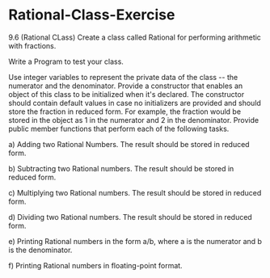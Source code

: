 # Rational-Class-Exercise

9.6 (Rational CLass) Create a class called Rational for performing arithmetic with fractions.

Write a Program to test your class.

Use integer variables to represent the private data of the class -- the numerator and the denominator.
Provide a constructor that enables an object of this class to be initialized when it's declared.
The constructor should contain default values in case no initializers are provided and should
store the fraction in reduced form. For example, the fraction would be stored in the object as 1 in
the numerator and 2 in the denominator. Provide public member functions that perform each of the
following tasks.

a) Adding two Rational Numbers. The result should be stored in reduced form.

b) Subtracting two Rational numbers. The result should be stored in reduced form.

c) Multiplying two Rational numbers. The result should be stored in reduced form.

d) Dividing two Rational numbers. The result should be stored in reduced form.

e) Printing Rational numbers in the form a/b, where a is the numerator and b is the denominator.

f) Printing Rational numbers in floating-point format.
